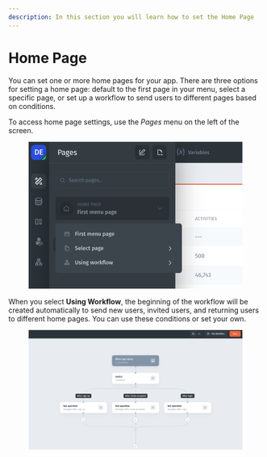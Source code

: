 ```yaml
---
description: In this section you will learn how to set the Home Page
---
```


# Home Page

You can set one or more home pages for your app. There are three options for setting a home page: default to the first page in your menu, select a specific page, or set up a workflow to send users to different pages based on conditions.

To access home page settings, use the _Pages_ menu on the left of the screen.

<figure><img src="../../../.gitbook/assets/image (2) (1) (1) (1).png" alt=""><figcaption></figcaption></figure>

When you select **Using Workflow**, the beginning of the workflow will be created automatically to send new users, invited users, and returning users to different home pages. You can use these conditions or set your own.

<figure><img src="../../../.gitbook/assets/image (2) (1) (1) (2).png" alt=""><figcaption></figcaption></figure>
